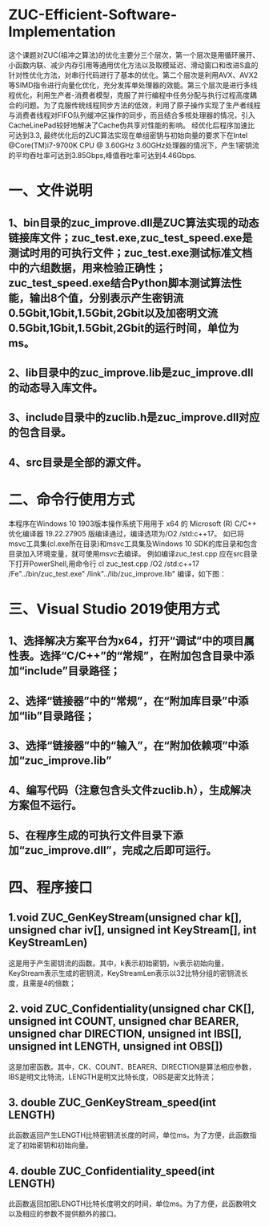 #  ZUC-Efficient-Software-Implementation
   这个课题对ZUC(祖冲之算法)的优化主要分三个层次，第一个层次是用循环展开、小函数内联、减少内存引用等通用优化方法以及取模延迟、滑动窗口和改进S盒的针对性优化方法，对串行代码进行了基本的优化。第二个层次是利用AVX、AVX2等SIMD指令进行向量化优化，充分发挥单处理器的效能。第三个层次是进行多线程优化，利用生产者-消费者模型，克服了并行编程中任务分配与执行过程高度耦合的问题。为了克服传统线程同步方法的低效，利用了原子操作实现了生产者线程与消费者线程对FIFO队列缓冲区操作的同步，而且结合多核处理器的情况，引入CacheLinePad较好地解决了Cache伪共享对性能的影响。
    经优化后程序加速比可达到3.3,  最终优化后的ZUC算法实现在单组密钥与初始向量的要求下在Intel @Core(TM)i7-9700K CPU @ 3.60GHz 3.60GHz处理器的情况下，产生1密钥流的平均吞吐率可达到3.85Gbps,峰值吞吐率可达到4.46Gbps.
# 一、文件说明
## 1、bin目录的zuc_improve.dll是ZUC算法实现的动态链接库文件；zuc_test.exe,zuc_test_speed.exe是测试时用的可执行文件；zuc_test.exe测试标准文档中的六组数据，用来检验正确性；zuc_test_speed.exe结合Python脚本测试算法性能，输出8个值，分别表示产生密钥流0.5Gbit,1Gbit,1.5Gbit,2Gbit以及加密明文流0.5Gbit,1Gbit,1.5Gbit,2Gbit的运行时间，单位为ms。
## 2、lib目录中的zuc_improve.lib是zuc_improve.dll的动态导入库文件。
## 3、include目录中的zuclib.h是zuc_improve.dll对应的包含目录。
## 4、src目录是全部的源文件。
# 二、命令行使用方式
本程序在Windows 10 1903版本操作系统下用用于 x64 的 Microsoft (R) C/C++ 优化编译器 19.22.27905 版编译通过，编译选项为/O2  /std:c++17。
如已将msvc工具集(cl.exe所在目录)和msvc工具集及Windows 10 SDK的库目录和包含目录加入环境变量，就可使用msvc去编译。
例如编译zuc_test.cpp 应在src目录下打开PowerShell,用命令行
cl zuc_test.cpp /O2  /std:c++17  /Fe"../bin/zuc_test.exe" /link"../lib/zuc_improve.lib" 编译，如下图：
 
# 三、Visual Studio 2019使用方式
## 1、选择解决方案平台为x64，打开“调试”中的项目属性表。选择“C/C++”的“常规”，在附加包含目录中添加“include”目录路径；

## 2、选择“链接器”中的“常规”，在“附加库目录”中添加“lib”目录路径；
 
## 3、选择“链接器”中的“输入”，在“附加依赖项”中添加“zuc_improve.lib”
 
## 4、编写代码（注意包含头文件zuclib.h），生成解决方案但不运行。
 
## 5、在程序生成的可执行文件目录下添加“zuc_improve.dll”，完成之后即可运行。
  
# 四、程序接口
## 1.void ZUC_GenKeyStream(unsigned char k[], unsigned char iv[], unsigned int KeyStream[], int KeyStreamLen)
这是用于产生密钥流的函数。其中，k表示初始密钥，iv表示初始向量，KeyStream表示生成的密钥流，KeyStreamLen表示以32比特分组的密钥流长度，且需是4的倍数；
## 2. void ZUC_Confidentiality(unsigned char CK[], unsigned int COUNT, unsigned char BEARER, unsigned char DIRECTION, unsigned int IBS[], unsigned int LENGTH, unsigned int OBS[])
这是加密函数。其中，CK、COUNT、BEARER、DIRECTION是算法相应参数，IBS是明文比特流，LENGTH是明文比特长度，OBS是密文比特流；
## 3. double ZUC_GenKeyStream_speed(int LENGTH)
此函数返回产生LENGTH比特密钥流长度的时间，单位ms。为了方便，此函数指定了初始密钥和初始向量。
## 4. double ZUC_Confidentiality_speed(int LENGTH)
此函数返回加密LENGTH比特长度明文的时间，单位ms。为了方便，此函数明文以及相应的参数不提供额外的接口。


